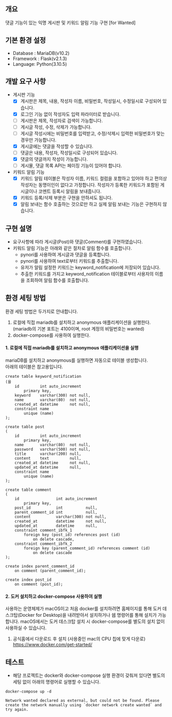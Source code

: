 
## 개요
댓글 기능이 있는 익명 게시판 및 키워드 알림 기능 구현 [for Wanted]

## 기본 환경 설정
* Database : MariaDB(v10.2)
* Framework : Flask(v2.1.3)
* Language: Python(3.10.5)

## 개발 요구 사항
- 게시판 기능
  - [x] 게시판은 제목, 내용, 작성자 이름, 비밀번호, 작성일시, 수정일시로 구성되어 있습니다. 
  - [x] 로그인 기능 없이 작성자도 입력 파라미터로 받습니다. 
  - [ ] 게시판은 제목, 작성자로 검색이 가능합니다. 
  - [ ] 게시글 작성, 수정, 삭제가 가능합니다. 
  - [ ] 게시글 작성시에는 비밀번호를 입력받고, 수정/삭제시 입력한 비밀번호가 맞는 경우만 가능합니다. 
  - [x] 게시글에는 댓글을 작성할 수 있습니다. 
  - [ ] 댓글은 내용, 작성자, 작성일시로 구성되어 있습니다. 
  - [x] 댓글의 댓글까지 작성이 가능합니다. 
  - [ ] 게시물, 댓글 목록 API는 페이징 기능이 있어야 합니다. 
- 키워드 알림 기능 
  - [x] 키워드 알림 테이블은 작성자 이름, 키워드 컬럼을 포함하고 있어야 하고 편의상 작성자는 동명이인이 없다고 가정합니다. 작성자가 등록한 키워드가 포함된 게시글이나 코멘트 등록시 알림을 보내줍니다. 
  - [x] 키워드 등록/삭제 부분은 구현을 안하셔도 됩니다. 
  - [x] 알림 보내는 함수 호출하는 것으로만 하고 실제 알림 보내는 기능은 구현하지 않습니다. 

## 구현 설명
* 요구사항에 따라 게시글(Post)와 댓글(Comment)를 구현하였습니다.
* 키워드 알림 기능은 아래와 같은 절차로 알림 함수를 호출합니다.
    * pynori를 사용하여 게시글과 댓글을 등록합니다.
    * pynori를 사용하여 text로부터 키워드를 추출합니다.
    * 유저가 알림 설정한 키워드는 keyword_notification에 저장되어 있습니다. 
    * 추출한 키워드를 가지고 keyword_notification 테이블로부터 사용자의 이름을 조회하여 알림 함수를 호출합니다.
  

## 환경 세팅 방법
환경 세팅 방법은 두가지로 안내합니다.
1. 로컬에 직접 mariadb를 설치하고 anonymous 애플리케이션을 실행한다.
   (mariadb의 기본 포트는 4100이며, root 계정의 비밀번호는 wanted)
2. docker-compose를 사용하여 실행한다.


#### 1. 로컬에 직접 mariadb를 설치하고 anonymous 애플리케이션을 실행
mariaDB를 설치하고 anonymous를 실행하면 자동으로 테이블 생성합니다.  
아래의 테이블은 참고용입니다. 
```
create table keyword_notification
(을
    id         int auto_increment
        primary key,
    keyword    varchar(300) not null,
    name       varchar(80)  not null,
    created_at datetime     not null,
    constraint name
        unique (name)
);

create table post
(
    id         int auto_increment
        primary key,
    name       varchar(80)  not null,
    password   varchar(500) not null,
    title      varchar(200) null,
    content    text         null,
    created_at datetime     not null,
    updated_at datetime     null,
    constraint name
        unique (name)
);

create table comment
(
    id                int auto_increment
        primary key,
    post_id           int          null,
    parent_comment_id int          null,
    content           varchar(300) not null,
    created_at        datetime     not null,
    updated_at        datetime     null,
    constraint comment_ibfk_1
        foreign key (post_id) references post (id)
            on delete cascade,
    constraint comment_ibfk_2
        foreign key (parent_comment_id) references comment (id)
            on delete cascade
);

create index parent_comment_id
    on comment (parent_comment_id);

create index post_id
    on comment (post_id);
```


#### 2. 도커 설치하고 docker-compose 사용하여 실행
사용하는 운영체제가 macOS이고 처음 docker를 설치하려면 홈페이지를 통해 도커 데스크탑(Docker for Desktop)을 내려받아서 설치하거나 쉡 명령어를 통해 설치가 가능합니다.
macOS에서는 도커 데스크탑 설치 시 docker-compose를 별도의 설치 없이 사용하실 수 있습니다. 
1. 공식홈에서 다운로드 후 설치 (사용중인 mac의 CPU 칩에 맞게 다운로)
https://www.docker.com/get-started/ 

## 테스트
* 해당 프로젝트는 docker와 docker-compose 실행 환경이 갖춰져 있다면 별도의 세팅 없이 아래의 명령어로 실행할 수 있습니다.
```
docker-compose up -d
```

```
Network wanted declared as external, but could not be found. Please create the network manually using `docker network create wanted` and try again.


```
 